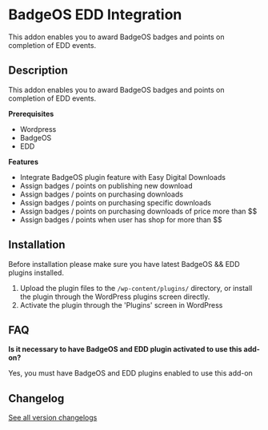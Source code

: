 # BadgeOS EDD Integration

This addon enables you to award BadgeOS badges and points on completion of EDD events.

## Description

This addon enables you to award BadgeOS badges and points on completion of EDD events.

**Prerequisites**

- Wordpress
- BadgeOS
- EDD

**Features**

- Integrate BadgeOS plugin feature with Easy Digital Downloads
- Assign badges / points on publishing new download
- Assign badges / points on purchasing downloads
- Assign badges / points on purchasing specific downloads
- Assign badges / points on purchasing downloads of price more than $$
- Assign badges / points when user has shop for more than $$

## Installation

Before installation please make sure you have latest BadgeOS && EDD plugins installed.

1. Upload the plugin files to the `/wp-content/plugins/` directory, or install the plugin through the WordPress plugins screen directly.
2. Activate the plugin through the 'Plugins' screen in WordPress

## FAQ

**Is it necessary to have BadgeOS and EDD plugin activated to use this add-on?**

Yes, you must have BadgeOS and EDD plugins enabled to use this add-on

## Changelog

[See all version changelogs](CHANGELOG.md)